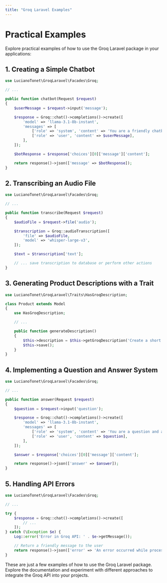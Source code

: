 ```yaml
---
title: "Groq Laravel Examples"
---
```


# Practical Examples

Explore practical examples of how to use the Groq Laravel package in your applications:

## 1. Creating a Simple Chatbot

```php
use LucianoTonet\GroqLaravel\Facades\Groq;

// ...

public function chatbot(Request $request)
{
    $userMessage = $request->input('message');

    $response = Groq::chat()->completions()->create([
        'model' => 'llama-3.1-8b-instant',
        'messages' => [
            ['role' => 'system', 'content' => 'You are a friendly chatbot.'],
            ['role' => 'user', 'content' => $userMessage],
        ],
    ]);

    $botResponse = $response['choices'][0]['message']['content'];

    return response()->json(['message' => $botResponse]);
}
```

## 2. Transcribing an Audio File

```php
use LucianoTonet\GroqLaravel\Facades\Groq;

// ...

public function transcribe(Request $request)
{
    $audioFile = $request->file('audio');

    $transcription = Groq::audioTranscription([
        'file' => $audioFile,
        'model' => 'whisper-large-v3',
    ]);

    $text = $transcription['text'];

    // ... save transcription to database or perform other actions
}
```

## 3. Generating Product Descriptions with a Trait

```php
use LucianoTonet\GroqLaravel\Traits\HasGroqDescription;

class Product extends Model
{
    use HasGroqDescription;

    // ...

    public function generateDescription()
    {
        $this->description = $this->getGroqDescription('Create a short and catchy description for this product:');
        $this->save();
    }
}
```

## 4. Implementing a Question and Answer System

```php
use LucianoTonet\GroqLaravel\Facades\Groq;

// ...

public function answer(Request $request)
{
    $question = $request->input('question');

    $response = Groq::chat()->completions()->create([
        'model' => 'llama-3.1-8b-instant',
        'messages' => [
            ['role' => 'system', 'content' => 'You are a question and answer system about [your topic here].'],
            ['role' => 'user', 'content' => $question],
        ],
    ]);

    $answer = $response['choices'][0]['message']['content'];

    return response()->json(['answer' => $answer]);
}
```

## 5. Handling API Errors

```php
use LucianoTonet\GroqLaravel\Facades\Groq;

// ...

try {
    $response = Groq::chat()->completions()->create([
        // ...
    ]);
} catch (\Exception $e) {
    Log::error('Error in Groq API: ' . $e->getMessage());

    // Return a friendly message to the user
    return response()->json(['error' => 'An error occurred while processing your request.'], 500);
}
```

These are just a few examples of how to use the Groq Laravel package. Explore the documentation and experiment with different approaches to integrate the Groq API into your projects.